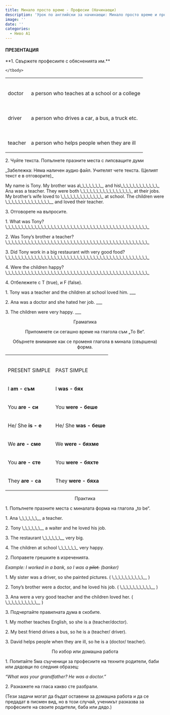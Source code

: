 ```yaml
---
title: Минало просто време - Професии (Начинаещи)
description: 'Урок по английски за начинаещи: Минало просто време и професии'
image: ''
date: ''
categories:
  - Ниво А1
---
```

<h4>

ПРЕЗЕНТАЦИЯ
</h4>
<p>
    **1. Свържете професиите с обясненията им.**
</p>
<table >
    <tbody>
        <tr>
            <td>
                <p>
                    <br/>
                    doctor
                </p>
            </td>
            <td>
                <p>
                    <br/>
                    a person who teaches at a school or a college
                </p>
            </td>
        </tr>
        <tr>
            <td>
                <p>
                    <br/>
                    driver
                </p>
            </td>
            <td>
                <p>
                    <br/>
                    a person who drives a car, a bus, a truck etc.
                </p>
            </td>
        </tr>
        <tr>
            <td>
                <p>
                    <br/>
                    teacher
                </p>
            </td>
            <td>
                <p>
                    <br/>
                    a person who helps people when they are ill
                </p>
            </td>
        </tr>
        
    </tbody>
</table>
<p>
    2. Чуйте текста. Попълнете празните места с липсващите думи
</p>
<p>
    _Забележка: Няма наличен аудио файл. Учителят чете текста. (Целият текст е в отговорите)_
</p>
<p>
    My name is Tony. My brother was a\_\_\_\_\_\_\_, and his\_\_\_\_\_\_\_\_\_\_\_\_ Ana was
    a teacher. They were both \_\_\_\_\_\_\_\_\_\_\_\_\_\_\_\_ at their jobs. My brother’s wife
    loved to \_\_\_\_\_\_\_\_\_\_\_\_\_ at school. The children were \_\_\_\_\_\_\_\_\_\_\_\_\_\__ and
    loved their teacher.
</p>
<p>
    3. Отговорете на въпросите.
</p>
<p>
    1. What was Tony?
    <br/>
    \_\_\_\_\_\_\_\_\_\_\_\_\_\_\_\_\_\_\_\_\_\_\_\_\_\_\_\_\_\_\_\_\_\_\_\_\_\_\_\_\_\_\_\_
</p>
<p>
    2. Was Tony’s brother a teacher?
    <br/>
    \_\_\_\_\_\_\_\_\_\_\_\_\_\_\_\_\_\_\_\_\_\_\_\_\_\_\_\_\_\_\_\_\_\_\_\_\_\_\_\_\_\_\_\_
</p>
<p>
    3. Did Tony work in a big restaurant with very good food?
    <br/>
    \_\_\_\_\_\_\_\_\_\_\_\_\_\_\_\_\_\_\_\_\_\_\_\_\_\_\_\_\_\_\_\_\_\_\_\_\_\_\_\_\_\_\_\_
</p>
<p>
    4. Were the children happy?
    <br/>
    \_\_\_\_\_\_\_\_\_\_\_\_\_\_\_\_\_\_\_\_\_\_\_\_\_\_\_\_\_\_\_\_\_\_\_\_\_\_\_\_\_\_\_\_
</p>
<p>
    4. Отбележете с T (true), и F (false).
</p>
<p>
    1. Tony was a teacher and the children at school loved him. ___
</p>
<p>
    2. Ana was a doctor and she hated her job. ___
</p>
<p>
    3. The children were very happy. ___
</p>
<p align="center">
    Граматика
</p>
<p align="center">
    Припомнете си сегашно време на глагола съм „To Be“.
</p>
<p align="center">
    Обърнете внимание как се променя глагола в минала (свършена) форма.
</p>
<table border="0" cellspacing="0" cellpadding="0" width="0">
    <tbody>
        <tr>
            <td>
                <p>
                    <br/>
                    PRESENT SIMPLE
                </p>
            </td>
            <td>
                <p>
                    <br/>
                    PAST SIMPLE
                </p>
            </td>
        </tr>
        <tr>
            <td>
                <p>
                    I <strong>am </strong><strong>- съм</strong>
                </p>
            </td>
            <td>
                <p>
                    I <strong>was</strong><strong> - бях</strong>
                </p>
            </td>
        </tr>
        <tr>
            <td>
                <p>
                    You <strong>are </strong><strong>- си</strong>
                </p>
            </td>
            <td>
                <p>
                    You <strong>were</strong><strong> - беше</strong>
                </p>
            </td>
        </tr>
        <tr>
            <td>
                <p>
                    He/ She <strong>is </strong><strong>- е</strong>
                </p>
            </td>
            <td>
                <p>
                    He/ She <strong>was</strong><strong> - беше</strong>
                </p>
            </td>
        </tr>
        <tr>
            <td>
                <p>
                    We <strong>are</strong><strong> - сме</strong>
                </p>
            </td>
            <td>
                <p>
                    We <strong>were</strong><strong> - бяхме</strong>
                </p>
            </td>
        </tr>
        <tr>
            <td>
                <p>
                    You <strong>are</strong><strong> - сте</strong>
                </p>
            </td>
            <td>
                <p>
                    You <strong>were</strong><strong> - бяхте</strong>
                </p>
            </td>
        </tr>
        <tr>
            <td>
                <p>
                    They <strong>are</strong><strong> - са</strong>
                </p>
            </td>
            <td>
                <p>
                    They <strong>were</strong><strong> - бяха</strong>
                </p>
            </td>
        </tr>
    </tbody>
</table>
<p align="center">
    Практика
</p>
<p>
    1. Попълнете празните места с миналата форма на глагола „to be“.
</p>
<p>
    1. Ana \_\_\_\_\_\__ a teacher.
</p>
<p>
    2. Tony \_\_\_\_\_\__ a waiter and he loved his job.
</p>
<p>
    3. The restaurant \_\_\_\_\_\__ very big.
</p>
<p>
    4. The children at school \_\_\_\_\_\_ very happy.
</p>
<p>
    2. Поправете грешките в изреченията.
</p>
<p>
    <em>Example: I worked in a bank, so I was a <del>pilot.</del> (banker)</em>
</p>
<p>
    1. My sister was a driver, so she painted pictures. ( \_\_\_\_\_\_\_\_\_\__ )
</p>
<p>
    2. Tony’s brother were a doctor, and he loved his job. ( \_\_\_\_\_\_\_\_\_\__ )
</p>
<p>
    3. Ana were a very good teacher and the children loved her. ( \_\_\_\_\_\_\_\_\_\__ )
</p>
<p>
    3. Подчертайте правилната дума в скобите.
</p>
<p>
    1. My mother teaches English, so she is a (teacher/doctor).
</p>
<p>
    2. My best friend drives a bus, so he is a (teacher/ driver).
</p>
<p>
    3. David helps people when they are ill, so he is a (doctor/ teacher).
</p>
<p align="center">
    По избор или домашна работа
</p>
<p>
    1. Попитайте 5ма съученици за професиите на техните родители, баби или
    дядовци по следния образец:
</p>
<p>
    <em> “What was your grandfather? He was a doctor.”</em>
</p>
<p>
    2. Разкажете на гласа какво сте разбрали.
</p>
<p>
    (Тези задачи могат да бъдат оставени за домашна работа и да се предадат в
    писмен вид, но в този случай, ученикът разказва за професиите на своите
    родители, баба или дядо.)
</p>
<br/>
